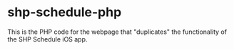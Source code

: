 shp-schedule-php
================

This is the PHP code for the webpage that "duplicates" the functionality of the SHP Schedule iOS app.
